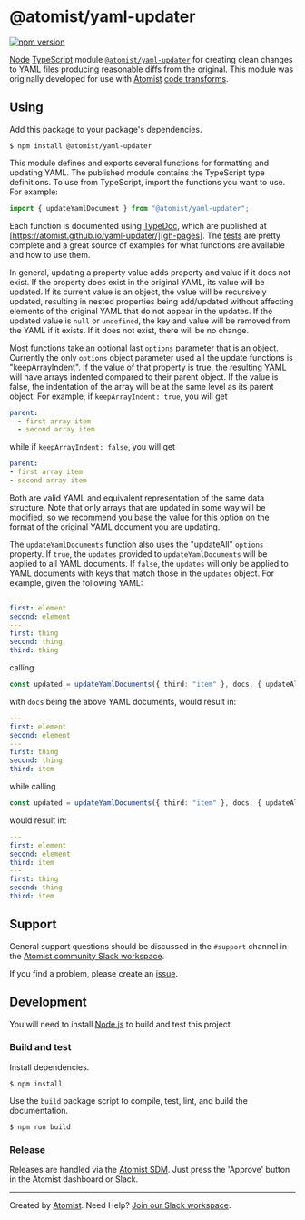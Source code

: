 # @atomist/yaml-updater

[![npm version](https://img.shields.io/npm/v/@atomist/yaml-updater.svg)](https://www.npmjs.com/package/@atomist/yaml-updater)

[Node][node] [TypeScript][ts] module
[`@atomist/yaml-updater`][yaml-updater] for creating clean changes to
YAML files producing reasonable diffs from the original.  This module
was originally developed for use with [Atomist][atomist] [code
transforms][docs].

[node]: https://nodejs.org/
[ts]: https://www.typescriptlang.org/
[yaml-updater]: https://www.npmjs.com/package/@atomist/yaml-updater
[docs]: https://docs.atomist.com/

## Using

Add this package to your package's dependencies.

```
$ npm install @atomist/yaml-updater
```

This module defines and exports several functions for formatting and
updating YAML.  The published module contains the TypeScript type
definitions.  To use from TypeScript, import the functions you want to
use.  For example:

```typescript
import { updateYamlDocument } from "@atomist/yaml-updater";
```

Each function is documented using [TypeDoc][typedoc], which are
published at [https://atomist.github.io/yaml-updater/][gh-pages].
The [tests][] are pretty complete and a great source of examples for
what functions are available and how to use them.

In general, updating a property value adds property and value if it
does not exist.  If the property does exist in the original YAML, its
value will be updated.  If its current value is an object, the value
will be recursively updated, resulting in nested properties being
add/updated without affecting elements of the original YAML that do
not appear in the updates.  If the updated value is `null` or
`undefined`, the key and value will be removed from the YAML if it
exists.  If it does not exist, there will be no change.

Most functions take an optional last `options` parameter that is an
object.  Currently the only `options` object parameter used all the
update functions is "keepArrayIndent".  If the value of that property
is true, the resulting YAML will have arrays indented compared to
their parent object.  If the value is false, the indentation of the
array will be at the same level as its parent object.  For example, if
`keepArrayIndent: true`, you will get

```yaml
parent:
  - first array item
  - second array item
```

while if `keepArrayIndent: false`, you will get

```yaml
parent:
- first array item
- second array item
```

Both are valid YAML and equivalent representation of the same data
structure.  Note that only arrays that are updated in some way will be
modified, so we recommend you base the value for this option on the
format of the original YAML document you are updating.

The `updateYamlDocuments` function also uses the "updateAll" `options`
property.  If `true`, the `updates` provided to `updateYamlDocuments`
will be applied to all YAML documents.  If `false`, the `updates` will
only be applied to YAML documents with keys that match those in the
`updates` object.  For example, given the following YAML:

```yaml
---
first: element
second: element
---
first: thing
second: thing
third: thing
```

calling

```typescript
const updated = updateYamlDocuments({ third: "item" }, docs, { updateAll: false });
```

with `docs` being the above YAML documents, would result in:

```yaml
---
first: element
second: element
---
first: thing
second: thing
third: item
```

while calling

```typescript
const updated = updateYamlDocuments({ third: "item" }, docs, { updateAll: true });
```

would result in:

```yaml
---
first: element
second: element
third: item
---
first: thing
second: thing
third: item
```

[typedoc]: http://typedoc.org/ (TypeDoc)
[gh-pages]: https://atomist.github.io/yaml-updater/ (@atomist/yaml-updater TypeDocs)
[tests]: src/yaml.test.ts (yaml-updater Tests)

## Support

General support questions should be discussed in the `#support`
channel in the [Atomist community Slack workspace][slack].

If you find a problem, please create an [issue][].

[issue]: https://github.com/atomist/yaml-updater/issues

## Development

You will need to install [Node.js][node] to build and test this
project.

[node]: https://nodejs.org/ (Node.js)

### Build and test

Install dependencies.

```
$ npm install
```

Use the `build` package script to compile, test, lint, and build the
documentation.

```
$ npm run build
```

### Release

Releases are handled via the [Atomist SDM][atomist-sdm].  Just press
the 'Approve' button in the Atomist dashboard or Slack.

[atomist-sdm]: https://github.com/atomist/atomist-sdm (Atomist Software Delivery Machine)

---

Created by [Atomist][atomist].
Need Help?  [Join our Slack workspace][slack].

[atomist]: https://atomist.com/ (Atomist - How Teams Deliver Software)
[slack]: https://join.atomist.com/ (Atomist Community Slack)
